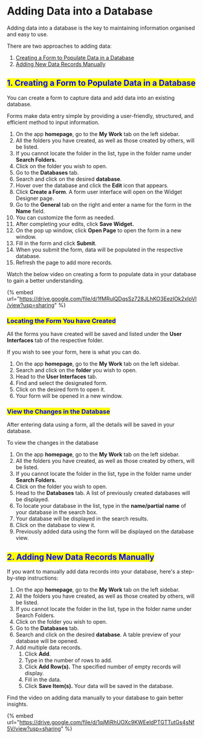 # Adding Data into a Database

Adding data into a database is the key to maintaining information organised and easy to use.

There are two approaches to adding data:

1. [Creating a Form to Populate Data in a Database](adding-data-into-a-database.md#id-1.-creating-a-form-to-populate-data-in-a-database)
2. [Adding New Data Records Manually](adding-data-into-a-database.md#id-2.-adding-new-data-records-manually)

## <mark style="color:blue;">1. Creating a Form to Populate Data in a Database</mark>

You can create a form to capture data and add data into an existing database.

Forms make data entry simple by providing a user-friendly, structured, and efficient method to input information.

1. On the app **homepage**, go to the **My Work** tab on the left sidebar.
2. All the folders you have created, as well as those created by others, will be listed.
3. If you cannot locate the folder in the list, type in the folder name under **Search Folders.**
4. Click on the folder you wish to open.
5. Go to the **Databases** tab.
6. Search and click on the desired **database**.
7. Hover over the database and click the **Edit** icon that appears.
8. Click **Create a Form**. A form user interface will open on the Widget Designer page.
9. Go to the **General** tab on the right and enter a name for the form in the **Name** field.
10. You can customize the form as needed.
11. After completing your edits, click **Save Widget.**
12. On the pop up window, click **Open Page** to open the form in a new window.
13. Fill in the form and click **Submit**.
14. When you submit the form, data will be populated in the respective database.
15. Refresh the page to add more records.

Watch the below video on creating a form to populate data in your database to gain a better understanding.

{% embed url="https://drive.google.com/file/d/1fMRulQDqsSz728JLhKO3EezIOk2xIpVl/view?usp=sharing" %}

### <mark style="color:blue;">Locating the Form You have Created</mark>

All the forms you have created will be saved and listed under the **User Interfaces** tab of the respective folder.&#x20;

If you wish to see your form, here is what you can do.

1. On the app **homepage**, go to the **My Work** tab on the left sidebar.
2. Search and click on the **folder** you wish to open.
3. Head to the **User Interfaces** tab.
4. Find and select the designated form.
5. Click on the desired form to open it.
6. Your form will be opened in a new window.

### <mark style="color:blue;">View the Changes in the Database</mark>

After entering data using a form, all the details will be saved in your database.

To view the changes in the database

1. On the app **homepage**, go to the **My Work** tab on the left sidebar.
2. All the folders you have created, as well as those created by others, will be listed.
3. If you cannot locate the folder in the list, type in the folder name under **Search Folders.**
4. Click on the folder you wish to open.
5. Head to the **Databases** tab. A list of previously created databases will be displayed.
6. To locate your database in the list, type in the **name/partial name** of your database in the search box.
7. Your database will be displayed in the search results.
8. Click on the database to view it.
9. Previously added data using the form will be displayed on the database view.

## <mark style="color:blue;">2. Adding New Data Records Manually</mark>

If you want to manually add data records into your database, here's a step-by-step instructions:

1. On the app **homepage**, go to the **My Work** tab on the left sidebar.
2. All the folders you have created, as well as those created by others, will be listed.&#x20;
3. If you cannot locate the folder in the list, type in the folder name under Search Folders.&#x20;
4. Click on the folder you wish to open.
5. Go to the **Databases** tab.
6. Search and click on the desired **database**. A table preview of your database will be opened.
7. Add multiple data records.
   1. Click **Add**.
   2. Type in the number of rows to add.
   3. Click **Add Row(s).** The specified number of empty records will display.
   4. Fill in the data.&#x20;
   5. Click **Save Item(s).** Your data will be saved in the database.

Find the video on adding data manually to your database to gain better insights.

{% embed url="https://drive.google.com/file/d/1qjMiRhUOXc9KWEeldPTGTTutGs4sNf5V/view?usp=sharing" %}
